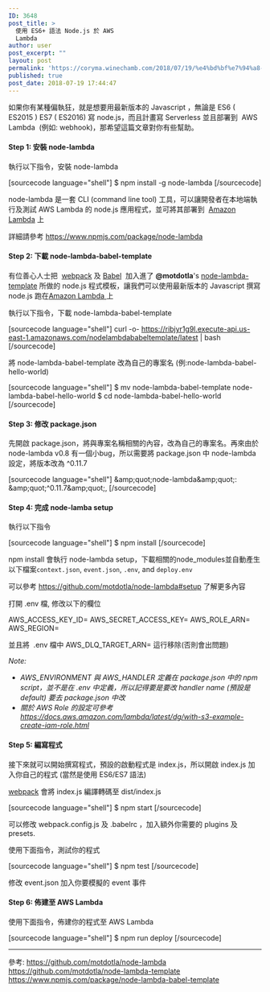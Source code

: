 ```yaml
---
ID: 3648
post_title: >
  使用 ES6+ 語法 Node.js 於 AWS
  Lambda
author: user
post_excerpt: ""
layout: post
permalink: 'https://coryma.winechamb.com/2018/07/19/%e4%bd%bf%e7%94%a8-es6-%e8%aa%9e%e6%b3%95-node-js-%e6%96%bc-aws-lambda/'
published: true
post_date: 2018-07-19 17:44:47
---
```

如果你有某種偏執狂，就是想要用最新版本的 Javascript ，無論是 ES6 ( ES2015 ) ES7 ( ES2016) 寫 node.js，而且計畫寫 Serverless 並且部署到  AWS Lambda  (例如: webhook)，那希望這篇文章對你有些幫助。
<h4>Step 1: 安裝 node-lambda</h4>
執行以下指令，安裝 node-lambda

[sourcecode language="shell"]
$ npm install -g node-lambda
[/sourcecode]

node-lambda 是一套 CLI (command line tool) 工具，可以讓開發者在本地端執行及測試 AWS Lambda 的 node.js 應用程式，並可將其部署到  <a href="http://aws.amazon.com/lambda/" rel="nofollow">Amazon Lambda</a> 上
<p class="package-description-redundant">詳細請參考 <a href="https://www.npmjs.com/package/node-lambda">https://www.npmjs.com/package/node-lambda</a></p>

<h4>Step 2: 下載 node-lambda-babel-template</h4>
有位善心人士把  <a href="http://webpack.github.io/" rel="nofollow">webpack</a> 及 <a href="https://babeljs.io/" rel="nofollow">Babel</a>  加入進了 <strong>@motdotla</strong>'s <a href="https://github.com/motdotla/node-lambda-template" rel="nofollow">node-lambda-template</a> 所做的 node.js 程式模板，讓我們可以使用最新版本的 Javascript 撰寫 node.js 跑在<a href="http://aws.amazon.com/lambda/" rel="nofollow">Amazon Lambda</a><a href="http://aws.amazon.com/lambda/" rel="nofollow"> </a>上

執行以下指令，下載 node-lambda-babel-template

[sourcecode language="shell"]
curl -o- https://ribjyr1g9l.execute-api.us-east-1.amazonaws.com/nodelambdababeltemplate/latest | bash
[/sourcecode]

將 node-lambda-babel-template 改為自己的專案名 (例:node-lambda-babel-hello-world)

[sourcecode language="shell"]
$ mv node-lambda-babel-template node-lambda-babel-hello-world
$ cd node-lambda-babel-hello-world
[/sourcecode]

<h4>Step 3: 修改 package.json</h4>
先開啟 package.json，將與專案名稱相關的內容，改為自己的專案名。再來由於 node-lambda v0.8 有一個小bug，所以需要將 package.json 中 node-lambda 設定，將版本改為 ^0.11.7

[sourcecode language="shell"]
&amp;amp;quot;node-lambda&amp;amp;quot;: &amp;amp;quot;^0.11.7&amp;amp;quot;,
[/sourcecode]

<h4>Step 4: 完成 node-lamba setup</h4>
執行以下指令

[sourcecode language="shell"]
$ npm install
[/sourcecode]

npm install 會執行 node-lambda setup，下載相關的node_modules並自動產生以下檔案<code>context.json</code>, <code>event.json</code>, <code>.env</code>, and <code>deploy.env</code>

可以參考 <a href="https://github.com/motdotla/node-lambda#setup" rel="nofollow">https://github.com/motdotla/node-lambda#setup</a> 了解更多內容

打開 .env 檔, 修改以下的欄位

AWS_ACCESS_KEY_ID=
AWS_SECRET_ACCESS_KEY=
AWS_ROLE_ARN=
AWS_REGION=

並且將  .env 檔中 AWS_DLQ_TARGET_ARN= 這行移除(否則會出問題)

<em>Note:</em>
<ul>
 	<li><em>AWS_ENVIRONMENT 與 AWS_HANDLER 定義在 package.json 中的 npm script，並不是在 .env 中定義，所以記得要是要改 handler name (預設是 default) 要去 package.json 中改 </em></li>
 	<li><em>關於 AWS Role 的設定可參考 </em><a href="https://docs.aws.amazon.com/lambda/latest/dg/with-s3-example-create-iam-role.html"><em>https://docs.aws.amazon.com/lambda/latest/dg/with-s3-example-create-iam-role.html</em></a></li>
</ul>
<h4>Step 5: 編寫程式</h4>
接下來就可以開始撰寫程式，預設的啟動程式是 index.js，所以開啟 index.js 加入你自己的程式 (當然是使用 ES6/ES7 語法)

<a href="http://webpack.github.io/" rel="nofollow">webpack</a> 會將 index.js 編譯轉碼至 dist/index.js

[sourcecode language="shell"]
$ npm start
[/sourcecode]

可以修改 webpack.config.js 及 .babelrc ，加入額外你需要的 plugins 及  presets.

使用下面指令，測試你的程式

[sourcecode language="shell"]
$ npm test
[/sourcecode]

修改 event.json 加入你要模擬的 event 事件
<h4>Step 6: 佈建至 AWS Lambda</h4>
使用下面指令，佈建你的程式至 AWS Lambda

[sourcecode language="shell"]
$ npm run deploy
[/sourcecode]


<hr />

參考:
<a href="https://github.com/motdotla/node-lambda">https://github.com/motdotla/node-lambda</a>
<a href="https://github.com/motdotla/node-lambda-template">https://github.com/motdotla/node-lambda-template</a>
<a href="https://www.npmjs.com/package/node-lambda-babel-template">https://www.npmjs.com/package/node-lambda-babel-template</a>